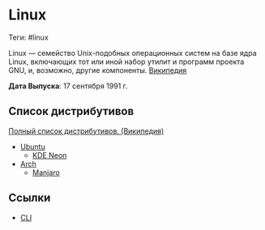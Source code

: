 # Linux

Теги: #linux

Linux — семейство Unix-подобных операционных систем на базе ядра Linux, включающих тот или иной набор утилит и программ проекта GNU, и, возможно, другие компоненты. [Википедия](https://ru.wikipedia.org/wiki/Linux)

**Дата Выпуска**: 17 сентября 1991 г.

## Список дистрибутивов

[Полный список дистрибутивов. (Википедия)](https://ru.wikipedia.org/wiki/%D0%A1%D0%BF%D0%B8%D1%81%D0%BE%D0%BA_%D0%B4%D0%B8%D1%81%D1%82%D1%80%D0%B8%D0%B1%D1%83%D1%82%D0%B8%D0%B2%D0%BE%D0%B2_Linux)

- [Ubuntu](Ubuntu.md)
  - [KDE Neon](KDE%20Neon.md)
- [Arch](Arch.md)
  - [Manjaro](Manjaro.md)

## Ссылки

- [CLI](CLI.md)